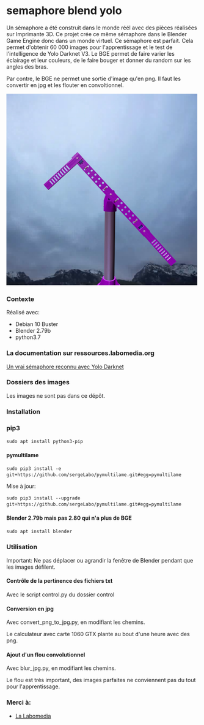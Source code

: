 # semaphore blend yolo

Un sémaphore a été construit dans le monde réél avec des pièces réalisées sur Imprimante 3D.
Ce projet crée ce même sémaphore dans le Blender Game Engine donc dans un monde virtuel. Ce sémaphore est parfait.
Cela permet d'obtenir 60 000 images pour l'apprentissage et le test de l'intelligence de Yolo Darknet V3.
Le BGE permet de faire varier les éclairage et leur couleurs, de le faire bouger et donner du random sur les angles des bras.

Par contre, le BGE ne permet une sortie d'image qu'en png. Il faut les convertir en jpg et les flouter en convoltionnel.
 
<img src="/doc/shot_106_y.png" width="500" height="500">

### Contexte

Réalisé avec:

* Debian 10 Buster
* Blender 2.79b
* python3.7


### La documentation sur ressources.labomedia.org

[Un vrai sémaphore reconnu avec Yolo Darknet](https://ressources.labomedia.org/y/yolo_darknet_avec_un_vrai_semaphore)

### Dossiers des images

Les images ne sont pas dans ce dépôt.

### Installation

### pip3

~~~text
sudo apt install python3-pip
~~~

#### pymultilame

~~~text
sudo pip3 install -e git+https://github.com/sergeLabo/pymultilame.git#egg=pymultilame
~~~

Mise à jour:
~~~text
sudo pip3 install --upgrade git+https://github.com/sergeLabo/pymultilame.git#egg=pymultilame
~~~

#### Blender 2.79b mais pas 2.80 qui n'a plus de BGE

~~~text
sudo apt install blender
~~~

### Utilisation

Important: Ne pas déplacer ou agrandir la fenêtre de Blender pendant que les
images défilent.

#### Contrôle de la pertinence des fichiers txt
Avec le script control.py du dossier control

#### Conversion en jpg

Avec convert_png_to_jpg.py, en modifiant les chemins.

Le calculateur avec carte 1060 GTX plante au bout d'une heure avec des png.

#### Ajout d'un flou convolutionnel

Avec blur_jpg.py, en modifiant les chemins.

Le flou est très important, des images parfaites ne conviennent pas du tout pour  l'apprentissage.


### Merci à:

* [La Labomedia](https://ressources.labomedia.org)
